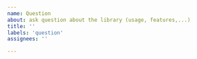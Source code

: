 ```yaml
---
name: Question
about: ask question about the library (usage, features,...)
title: ''
labels: 'question'
assignees: ''

---
```


